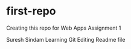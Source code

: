 # first-repo
Creating this repo for Web Apps Assignment 1

Suresh Sindam Learning Git
Editing Readme file
